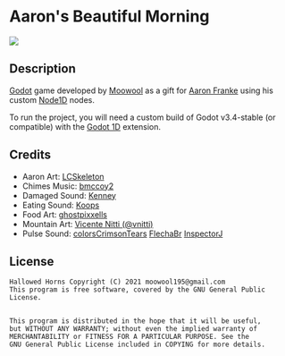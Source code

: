 # Aaron's Beautiful Morning
![](https://moowool.info/aarons_beautiful_morning.png)
## Description
[Godot](https://godotengine.org/) game developed by [Moowool](https://moowool.info/) as a gift for [Aaron Franke](https://www.furaffinity.net/gallery/aaronfranke/) using his custom [Node1D](https://github.com/aaronfranke/godot-1d) nodes.

To run the project, you will need a custom build of Godot v3.4-stable (or compatible) with the [Godot 1D](https://github.com/aaronfranke/godot-1d) extension.

## Credits
* Aaron Art:
[LCSkeleton](https://lcskeleton.carrd.co/)
* Chimes Music:
[bmccoy2](https://freesound.org/people/bmccoy2/sounds/256152/)
* Damaged Sound:
[Kenney](https://kenney.nl/assets/impact-sounds)
* Eating Sound:
[Koops](https://freesound.org/people/Koops/sounds/20279/)
* Food Art:
[ghostpixxells](https://ghostpixxells.itch.io/pixelfood)
* Mountain Art:
[Vicente Nitti (@vnitti)](https://vnitti.itch.io/glacial-mountains-parallax-background)
* Pulse Sound:
[colorsCrimsonTears](https://freesound.org/people/colorsCrimsonTears/sounds/562292/)
[FlechaBr](https://freesound.org/people/FlechaBr/sounds/340159/)
[InspectorJ](https://freesound.org/people/InspectorJ/sounds/398808/)

## License
```
Hallowed Horns Copyright (C) 2021 moowool195@gmail.com
This program is free software, covered by the GNU General Public License.


This program is distributed in the hope that it will be useful,
but WITHOUT ANY WARRANTY; without even the implied warranty of
MERCHANTABILITY or FITNESS FOR A PARTICULAR PURPOSE. See the
GNU General Public License included in COPYING for more details.
